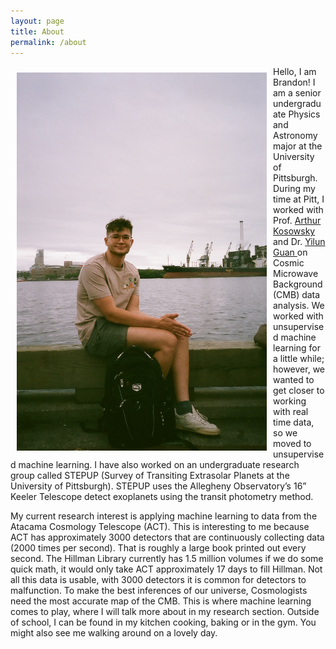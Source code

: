 ```yaml
---
layout: page
title: About
permalink: /about
---
```


<img src="me.jpg" alt="me at the harbor" width="400" style="padding: 10px;" align="left"/>
Hello, I am Brandon! I am a senior undergraduate Physics and Astronomy major at the University of Pittsburgh. During my time at Pitt, I worked with Prof. <a href =" https://www.physicsandastronomy.pitt.edu/people/arthur-kosowsky "> Arthur Kosowsky</a> and Dr. <a href = "https://guanyilun.github.io "> Yilun Guan </a> on Cosmic Microwave Background (CMB) data analysis. We worked with unsupervised machine learning for a little while; however, we wanted to get closer to working with real time data, so we moved to unsupervised machine learning. I have also worked on an undergraduate research group called STEPUP (Survey of Transiting Extrasolar Planets at the University of Pittsburgh). STEPUP uses the Allegheny Observatory’s 16” Keeler Telescope detect exoplanets using the transit photometry method. 

My current research interest is applying machine learning to data from the Atacama Cosmology Telescope (ACT). This is interesting to me because ACT has approximately 3000 detectors that are continuously collecting data (2000 times per second). That is roughly a large book printed out every second. The Hillman Library currently has 1.5 million volumes if we do some quick math, it would only take ACT approximately 17 days to fill Hillman. Not all this data is usable, with 3000 detectors it is common for detectors to malfunction. To make the best inferences of our universe, Cosmologists need the most accurate map of the CMB. This is where machine learning comes to play, where I will talk more about in my research section. Outside of school, I can be found in my kitchen cooking, baking or in the gym. You might also see me walking around on a lovely day. 
